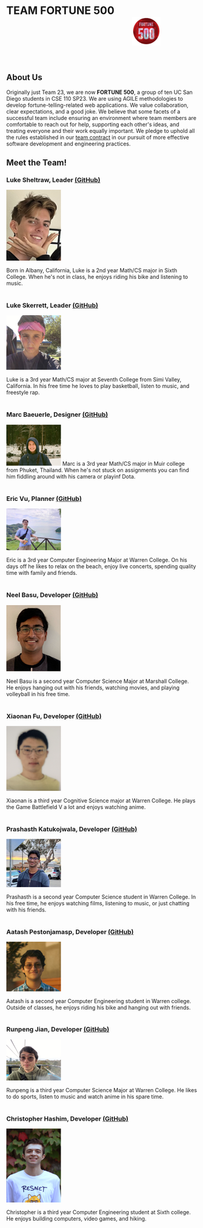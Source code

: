 # TEAM FORTUNE 500 &emsp; &emsp; &emsp;  &emsp; &emsp; &emsp; &emsp; &emsp; &emsp; &emsp; &emsp; &emsp; &emsp; &emsp; &emsp; &ensp; <img src="./branding/assets/teamlogo.png" width="75px" height="75px">

<br>

## About Us

Originally just Team 23, we are now **FORTUNE 500**, a group of ten UC San Diego students in CSE 110 SP23. We are using AGILE methodologies to develop fortune-telling-related web applications. We value collaboration, clear expectations, and a good joke. We believe that some facets of a successful team include ensuring an environment where team members are comfortable to reach out for help, supporting each other's ideas, and treating everyone and their work equally important. We pledge to uphold all the rules established in our [team contract](./misc/rules.md) in our pursuit of more effective software development and engineering practices.
<br>

## Meet the Team!

### **Luke Sheltraw**, Leader [(GitHub)](https://github.com/Luke-Sheltraw)
<img src="./members/lukesheltraw_profile.jpeg" width="144">

Born in Albany, California, Luke is a 2nd year Math/CS major in Sixth College. When he's not in class, he enjoys riding his bike and listening to music. 
<br> <br>

### **Luke Skerrett**, Leader [(GitHub)](https://github.com/LukeSkerrett)
<img src="./members/LukeSkerrett_profile.jpeg" width="144">

Luke is a 3rd year Math/CS major at Seventh College from Simi Valley, California. In his free time he loves to play basketball, listen to music, and freestyle rap.
<br> <br>

### **Marc Baeuerle**, Designer [(GitHub)](https://github.com/MarcBaeuerle)
<img src="./members/marc.jpg" width="144">
Marc is a 3rd year Math/CS major in Muir college from Phuket, Thailand. When he's not stuck on assignments you can find him fiddling around with his camera or playinf Dota.
<br> <br>

### **Eric Vu**, Planner [(GitHub)](https://github.com/air-wickvu)
<img src="./members/photo-ericvu.jpg" width="144">

Eric is a 3rd year Computer Engineering Major at Warren College. On his days off he likes to relax on the beach, enjoy live concerts, spending quality time with family and friends. 
<br> <br>

### **Neel Basu**, Developer [(GitHub)](https://github.com/neel-basu)
<img src="./members/neel_profile.PNG" width="144">

Neel Basu is a second year Computer Science Major at Marshall College. He enjoys hanging out with his friends, watching movies, and playing volleyball in his free time.
<br> <br>

### **Xiaonan Fu**, Developer [(GitHub)](https://github.com/XiaonanFu-ucsd)
<img src="./members/xiaonan.png" width="144">

Xiaonan is a third year Cognitive Science major at Warren College. He plays the Game Battlefield V a lot and enjoys watching anime. 
<br> <br>

### **Prashasth Katukojwala**, Developer [(GitHub)](https://github.com/prashasthk)
<img src="./members/prash_profile.jpeg" width="144">

Prashasth is a second year Computer Science student in Warren College. In his free time, he enjoys watching films, listening to music, or just chatting with his friends.
<br> <br>

### **Aatash Pestonjamasp**, Developer [(GitHub)](https://github.com/AAP127)
<img src="./members/aatash.jpg" width="144">

Aatash is a second year Computer Engineering student in Warren college. Outside of classes, he enjoys riding his bike and hanging out with friends.
<br> <br>

### **Runpeng Jian**, Developer [(GitHub)](https://github.com/RunpengJ)
<img src="./members/runpengjian.jpeg" width="144">

Runpeng is a third year Computer Science Major at Warren College. He likes to do sports, listen to music and watch anime in his spare time.
<br> <br>

### **Christopher Hashim**, Developer [(GitHub)](https://github.com/chashim39)
<img src="./members/chris.png" width="144" height="195">

Christopher is a third year Computer Engineering student at Sixth college. He enjoys building computers, video games, and hiking.
<br>